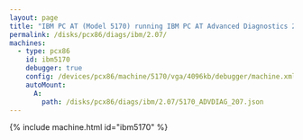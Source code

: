 ```yaml
---
layout: page
title: "IBM PC AT (Model 5170) running IBM PC AT Advanced Diagnostics 2.07"
permalink: /disks/pcx86/diags/ibm/2.07/
machines:
  - type: pcx86
    id: ibm5170
    debugger: true
    config: /devices/pcx86/machine/5170/vga/4096kb/debugger/machine.xml
    autoMount:
      A:
        path: /disks/pcx86/diags/ibm/2.07/5170_ADVDIAG_207.json
---
```


{% include machine.html id="ibm5170" %}
